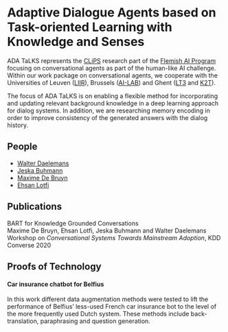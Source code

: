 # Adaptive Dialogue Agents based on Task-oriented Learning with Knowledge and Senses 

ADA TaLKS represents the [CLiPS](https://www.uantwerpen.be/en/research-groups/clips/) research part of the [Flemish AI Program](https://www.ewi-vlaanderen.be/sites/default/files/bestanden/presentatie_imec.pdf) focusing on conversational agents as part of the human-like AI challenge. Within our work package on conversational agents, we cooperate with the Universities of Leuven ([LIIR](https://liir.cs.kuleuven.be)), Brussels ([AI-LAB](https://ai.vub.ac.be)) and Ghent ([LT3](https://lt3.ugent.be) and [K2T](https://ugentt2k.github.io)).

The focus of ADA TaLKS is on enabling a flexible method for incorporating and updating relevant background knowledge in a deep learning approach for dialog systems. In addition, we are researching memory encoding in order to improve consistency of the generated answers with the dialog history.

## People
- [Walter Daelemans](https://www.clips.uantwerpen.be/~walter/)
- [Jeska Buhmann](https://www.uantwerpen.be/en/staff/jeska-buhmann/)
- [Maxime De Bruyn](https://www.uantwerpen.be/en/staff/maxime-debruyn/)
- [Ehsan Lotfi](https://www.uantwerpen.be/en/staff/ehsan-lotfi/)

## Publications
BART for Knowledge Grounded Conversations  
Maxime De Bruyn, Ehsan Lotfi, Jeska Buhmann and Walter Daelemans  
Workshop on *Conversational Systems Towards Mainstream Adoption*, KDD Converse 2020

## Proofs of Technology
#### Car insurance chatbot for Belfius
In this work different data augmentation methods were tested to lift the performance of Belfius’ less-used French car insurance bot to the level of the more frequently used Dutch system. These methods include back-translation, paraphrasing and question generation.

